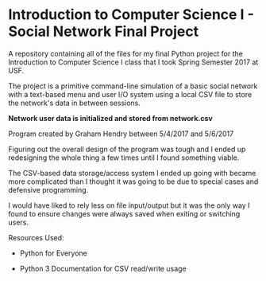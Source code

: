 # Introduction to Computer Science I - Social Network Final Project

A repository containing all of the files for my final Python project for the Introduction to Computer Science I class that I took Spring Semester 2017 at USF. 

The project is a primitive command-line simulation of a basic social network with a text-based menu and user I/O system using a local CSV file to store the network's data in between sessions. 

**Network user data is initialized and stored from network.csv**

Program created by Graham Hendry between 5/4/2017 and 5/6/2017

Figuring out the overall design of the program was tough and I ended up redesigning the whole thing a few times until I found something viable.

The CSV-based data storage/access system I ended up going with became more complicated than I thought it was going to be due to special cases and defensive programming.

I would have liked to rely less on file input/output but it was the only way I found to ensure changes were always saved when exiting or switching users.


Resources Used:

- Python for Everyone

- Python 3 Documentation for CSV read/write usage
